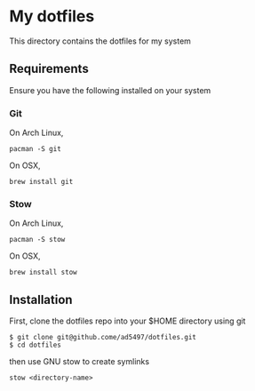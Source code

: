 # My dotfiles

This directory contains the dotfiles for my system

## Requirements

Ensure you have the following installed on your system

### Git

On Arch Linux,
```
pacman -S git
```

On OSX,
```
brew install git
```

### Stow

On Arch Linux,
```
pacman -S stow 
```

On OSX,
```
brew install stow
```

## Installation

First, clone the dotfiles repo into your $HOME directory using git

```
$ git clone git@github.come/ad5497/dotfiles.git
$ cd dotfiles
```

then use GNU stow to create symlinks

```
stow <directory-name>
```
